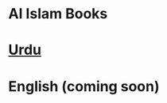 # Al Islam Books

# [Urdu](https://github.com/ahmadibooks/urdu/blob/main/src/urdu.md)

# English (coming soon)
